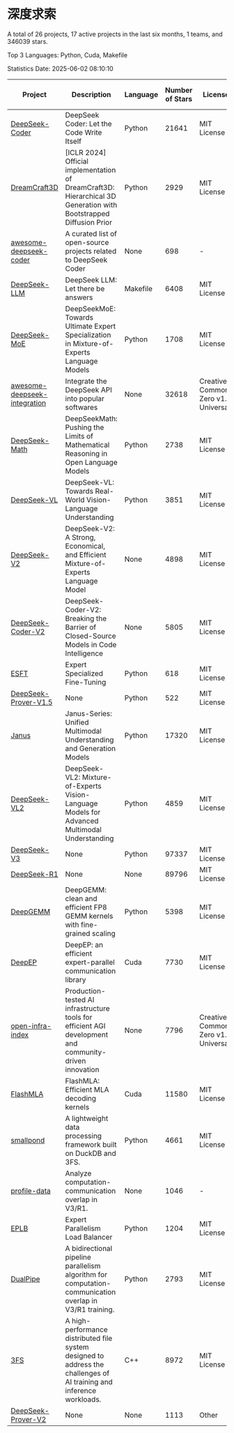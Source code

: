 # 深度求索

A total of 26 projects, 17 active projects in the last six months, 1 teams, and 346039 stars.

Top 3 Languages: Python, Cuda, Makefile

Statistics Date: 2025-06-02 08:10:10

| Project | Description | Language | Number of Stars | License | Creation Date | Last Updated Date | Last Pushed Date |
| --- | --- | --- | --- | --- | --- | --- | --- |
| [DeepSeek-Coder](https://github.com/deepseek-ai/DeepSeek-Coder) | DeepSeek Coder: Let the Code Write Itself | Python | 21641 | MIT License | 2023-10-20 | 2025-06-02 | 2024-05-21 |
| [DreamCraft3D](https://github.com/deepseek-ai/DreamCraft3D) | [ICLR 2024] Official implementation of DreamCraft3D: Hierarchical 3D Generation with Bootstrapped Diffusion Prior | Python | 2929 | MIT License | 2023-10-23 | 2025-05-31 | 2025-04-22 |
| [awesome-deepseek-coder](https://github.com/deepseek-ai/awesome-deepseek-coder) | A curated list of open-source projects related to DeepSeek Coder | None | 698 | - | 2023-11-06 | 2025-06-01 | 2024-04-03 |
| [DeepSeek-LLM](https://github.com/deepseek-ai/DeepSeek-LLM) | DeepSeek LLM: Let there be answers | Makefile | 6408 | MIT License | 2023-11-29 | 2025-06-02 | 2024-02-04 |
| [DeepSeek-MoE](https://github.com/deepseek-ai/DeepSeek-MoE) | DeepSeekMoE: Towards Ultimate Expert Specialization in Mixture-of-Experts Language Models | Python | 1708 | MIT License | 2024-01-02 | 2025-05-30 | 2024-01-16 |
| [awesome-deepseek-integration](https://github.com/deepseek-ai/awesome-deepseek-integration) | Integrate the DeepSeek API into popular softwares | None | 32618 | Creative Commons Zero v1.0 Universal | 2024-01-11 | 2025-06-02 | 2025-05-13 |
| [DeepSeek-Math](https://github.com/deepseek-ai/DeepSeek-Math) | DeepSeekMath: Pushing the Limits of Mathematical Reasoning in Open Language Models | Python | 2738 | MIT License | 2024-02-05 | 2025-06-02 | 2024-04-15 |
| [DeepSeek-VL](https://github.com/deepseek-ai/DeepSeek-VL) | DeepSeek-VL: Towards Real-World Vision-Language Understanding | Python | 3851 | MIT License | 2024-03-07 | 2025-06-02 | 2024-04-24 |
| [DeepSeek-V2](https://github.com/deepseek-ai/DeepSeek-V2) | DeepSeek-V2: A Strong, Economical, and Efficient Mixture-of-Experts Language Model | None | 4898 | MIT License | 2024-04-22 | 2025-06-02 | 2024-09-25 |
| [DeepSeek-Coder-V2](https://github.com/deepseek-ai/DeepSeek-Coder-V2) | DeepSeek-Coder-V2: Breaking the Barrier of Closed-Source Models in Code Intelligence | None | 5805 | MIT License | 2024-06-14 | 2025-06-02 | 2024-09-24 |
| [ESFT](https://github.com/deepseek-ai/ESFT) | Expert Specialized Fine-Tuning | Python | 618 | MIT License | 2024-07-04 | 2025-05-31 | 2025-05-22 |
| [DeepSeek-Prover-V1.5](https://github.com/deepseek-ai/DeepSeek-Prover-V1.5) | None | Python | 522 | MIT License | 2024-08-15 | 2025-05-27 | 2024-08-16 |
| [Janus](https://github.com/deepseek-ai/Janus) | Janus-Series: Unified Multimodal Understanding and Generation Models | Python | 17320 | MIT License | 2024-10-18 | 2025-06-02 | 2025-02-01 |
| [DeepSeek-VL2](https://github.com/deepseek-ai/DeepSeek-VL2) | DeepSeek-VL2: Mixture-of-Experts Vision-Language Models for Advanced Multimodal Understanding | Python | 4859 | MIT License | 2024-12-13 | 2025-05-31 | 2025-02-26 |
| [DeepSeek-V3](https://github.com/deepseek-ai/DeepSeek-V3) | None | Python | 97337 | MIT License | 2024-12-26 | 2025-06-02 | 2025-04-09 |
| [DeepSeek-R1](https://github.com/deepseek-ai/DeepSeek-R1) | None | None | 89796 | MIT License | 2025-01-20 | 2025-06-02 | 2025-04-09 |
| [DeepGEMM](https://github.com/deepseek-ai/DeepGEMM) | DeepGEMM: clean and efficient FP8 GEMM kernels with fine-grained scaling | Python | 5398 | MIT License | 2025-02-13 | 2025-06-01 | 2025-05-27 |
| [DeepEP](https://github.com/deepseek-ai/DeepEP) | DeepEP: an efficient expert-parallel communication library | Cuda | 7730 | MIT License | 2025-02-17 | 2025-06-02 | 2025-05-28 |
| [open-infra-index](https://github.com/deepseek-ai/open-infra-index) | Production-tested AI infrastructure tools for efficient AGI development and community-driven innovation | None | 7796 | Creative Commons Zero v1.0 Universal | 2025-02-21 | 2025-06-01 | 2025-05-15 |
| [FlashMLA](https://github.com/deepseek-ai/FlashMLA) | FlashMLA: Efficient MLA decoding kernels | Cuda | 11580 | MIT License | 2025-02-21 | 2025-06-01 | 2025-04-29 |
| [smallpond](https://github.com/deepseek-ai/smallpond) | A lightweight data processing framework built on DuckDB and 3FS. | Python | 4661 | MIT License | 2025-02-24 | 2025-06-02 | 2025-03-05 |
| [profile-data](https://github.com/deepseek-ai/profile-data) | Analyze computation-communication overlap in V3/R1. | None | 1046 | - | 2025-02-26 | 2025-05-30 | 2025-03-21 |
| [EPLB](https://github.com/deepseek-ai/EPLB) | Expert Parallelism Load Balancer | Python | 1204 | MIT License | 2025-02-26 | 2025-06-02 | 2025-03-24 |
| [DualPipe](https://github.com/deepseek-ai/DualPipe) | A bidirectional pipeline parallelism algorithm for computation-communication overlap in V3/R1 training. | Python | 2793 | MIT License | 2025-02-26 | 2025-06-01 | 2025-03-10 |
| [3FS](https://github.com/deepseek-ai/3FS) |  A high-performance distributed file system designed to address the challenges of AI training and inference workloads.  | C++ | 8972 | MIT License | 2025-02-27 | 2025-06-02 | 2025-05-21 |
| [DeepSeek-Prover-V2](https://github.com/deepseek-ai/DeepSeek-Prover-V2) | None | None | 1113 | Other | 2025-04-30 | 2025-06-01 | 2025-04-30 |
